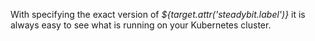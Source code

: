 With specifying the exact version of *${target.attr('steadybit.label')}* it is always easy to see what is running on your Kubernetes cluster.
